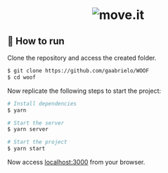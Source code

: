 <h1 align="center">
    <img alt="move.it" title="move.it" src="https://user-images.githubusercontent.com/71290629/135563457-6d52f8c8-d6ac-4698-b793-4259fe1ccfec.png" />
</h1>

## 🚀 How to run

Clone the repository and access the created folder.

```bash
$ git clone https://github.com/gaabrielo/WOOF
$ cd woof
```

Now replicate the following steps to start the project:
```bash
# Install dependencies
$ yarn

# Start the server
$ yarn server

# Start the project
$ yarn start
```
Now access [localhost:3000](http://localhost:3000) from your browser.
